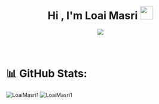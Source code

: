 <h1 align="center">Hi , I'm Loai Masri <img src="https://media.giphy.com/media/hvRJCLFzcasrR4ia7z/giphy.gif" width="35"></h1>
<p align="center">
  <a href="https://github.com/DenverCoder1/readme-typing-svg"><img src="https://readme-typing-svg.herokuapp.com?lines=Computer+Science+Apprenticeship+Student;Software+Engineer;&center=true&width=500&height=50"></a>
</p>
<br/>
<p align="center" style="display:flex; flex-direction: column; justify-content: center; align-items: center;">
<h1 align="left">📊 GitHub Stats:</h1>
<img src="https://github-readme-stats.vercel.app/api?username=LoaiMasri1&theme=dark&hide_border=false&include_all_commits=false&count_private=false" alt="LoaiMasri1" align="center"/>
<img src="https://github-readme-streak-stats.herokuapp.com/?user=LoaiMasri1&theme=dark&hide_border=false" alt="LoaiMasri1" align="center"/>
</p>

